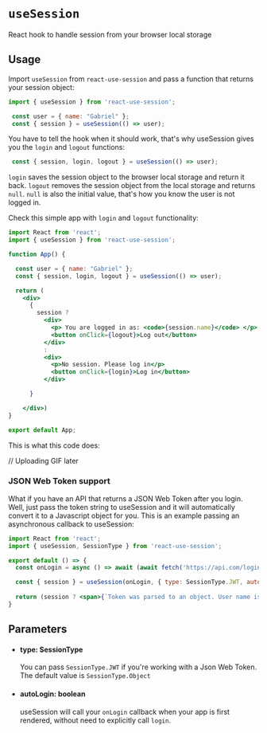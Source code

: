 # `useSession`

React hook to handle session from your browser local storage

## Usage

Import `useSession` from `react-use-session` and pass a function that returns your session object:

```jsx
import { useSession } from 'react-use-session';

 const user = { name: "Gabriel" };
 const { session } = useSession(() => user);

```
You have to tell the hook when it should work, that's why useSession gives you the `login` and `logout` functions:

```jsx
 const { session, login, logout } = useSession(() => user);
```

`login` saves the session object to the browser local storage and return it back. `logout` removes the session object from the local storage and returns `null`. `null` is also the initial value, that's how you know the user is not logged in.

Check this simple app with `login` and `logout` functionality:

```jsx
import React from 'react';
import { useSession } from 'react-use-session';

function App() {

  const user = { name: "Gabriel" };
  const { session, login, logout } = useSession(() => user);

  return (
    <div>
      {
        session ?
          <div>
            <p> You are logged in as: <code>{session.name}</code> </p>
            <button onClick={logout}>Log out</button>
          </div>
          :
          <div>
            <p>No session. Please log in</p>
            <button onClick={login}>Log in</button>
          </div>

      }

    </div>)
}

export default App;
```

This is what this code does:

// Uploading GIF later

### JSON Web Token support

What if you have an API that returns a JSON Web Token after you login. Well, just pass the token string to useSession and it will automatically convert it to a Javascript object for you. This is an example passing an asynchronous callback to useSession:

```jsx
import React from 'react';
import { useSession, SessionType } from 'react-use-session';

export default () => {
  const onLogin = async () => await (await fetch('https://api.com/login')).json().token;

  const { session } = useSession(onLogin, { type: SessionType.JWT, autoLogin: true });
  
  return (session ? <span>{`Token was parsed to an object. User name is: ${session.sub}`}</span> : 'Authenticating...')
}
```

## Parameters

 - #### type: SessionType
    You can pass ```SessionType.JWT``` if you're working with a Json Web Token. The default value is ```SessionType.Object```

 - #### autoLogin: boolean
    useSession will call your ```onLogin``` callback when your app is first rendered, without need to explicitly call ```login```.
